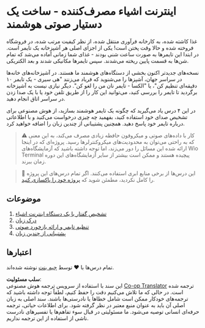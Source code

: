 <!--
CO_OP_TRANSLATOR_METADATA:
{
  "original_hash": "5de7dc1e2ddc402d415473bb795568d4",
  "translation_date": "2025-08-25T22:24:41+00:00",
  "source_file": "6-consumer/README.md",
  "language_code": "fa"
}
-->
# اینترنت اشیاء مصرف‌کننده - ساخت یک دستیار صوتی هوشمند

غذا کاشته شده، به کارخانه فرآوری منتقل شده، از نظر کیفیت مرتب شده، در فروشگاه فروخته شده و حالا وقت پختن است! یکی از اجزای اصلی هر آشپزخانه یک تایمر است. در ابتدا این تایمرها به صورت ساعت شنی بودند - غذای شما زمانی آماده می‌شد که تمام شن‌ها به قسمت پایین ریخته می‌شدند. سپس تایمرها مکانیکی شدند و بعد الکتریکی.

نسخه‌های جدیدتر اکنون بخشی از دستگاه‌های هوشمند ما هستند. در آشپزخانه‌های خانه‌ها در سراسر جهان، آشپزها را می‌شنوید که فریاد می‌زنند "هی سیری - یک تایمر ۱۰ دقیقه‌ای تنظیم کن"، یا "الکسا - تایمر نان من را لغو کن". دیگر نیازی نیست به آشپزخانه برگردید تا تایمر را بررسی کنید، می‌توانید این کار را از طریق تلفن خود یا با یک صدا زدن در سراسر اتاق انجام دهید.

در این ۴ درس یاد می‌گیرید که چگونه یک تایمر هوشمند بسازید، از هوش مصنوعی برای تشخیص صدای خود استفاده کنید، بفهمید چه چیزی درخواست می‌کنید و با اطلاعاتی درباره تایمر خود پاسخ دهید. همچنین پشتیبانی از چندین زبان را اضافه خواهید کرد.

> ⚠️ کار با داده‌های صوتی و میکروفون حافظه زیادی مصرف می‌کند، به این معنی که به راحتی می‌توان به محدودیت‌های میکروکنترلرها رسید. پروژه‌ای که در اینجا ارائه شده این مسائل را دور می‌زند، اما توجه داشته باشید که آزمایشگاه‌های Wio Terminal پیچیده هستند و ممکن است بیشتر از سایر آزمایشگاه‌های این دوره زمان ببرند.

> 💁 این درس‌ها از برخی منابع ابری استفاده می‌کنند. اگر تمام درس‌های این پروژه را کامل نکردید، مطمئن شوید که [پروژه خود را پاکسازی کنید](../clean-up.md).

## موضوعات

1. [تشخیص گفتار با یک دستگاه اینترنت اشیاء](./lessons/1-speech-recognition/README.md)  
1. [درک زبان](./lessons/2-language-understanding/README.md)  
1. [تنظیم تایمر و ارائه بازخورد صوتی](./lessons/3-spoken-feedback/README.md)  
1. [پشتیبانی از چندین زبان](./lessons/4-multiple-language-support/README.md)  

## اعتبارها

تمام درس‌ها با ♥️ توسط [جیم بنت](https://GitHub.com/JimBobBennett) نوشته شده‌اند.

**سلب مسئولیت**:  
این سند با استفاده از سرویس ترجمه هوش مصنوعی [Co-op Translator](https://github.com/Azure/co-op-translator) ترجمه شده است. در حالی که ما تلاش می‌کنیم دقت را حفظ کنیم، لطفاً توجه داشته باشید که ترجمه‌های خودکار ممکن است شامل خطاها یا نادرستی‌ها باشند. سند اصلی به زبان اصلی آن باید به عنوان منبع معتبر در نظر گرفته شود. برای اطلاعات حیاتی، ترجمه حرفه‌ای انسانی توصیه می‌شود. ما مسئولیتی در قبال سوء تفاهم‌ها یا تفسیرهای نادرست ناشی از استفاده از این ترجمه نداریم.